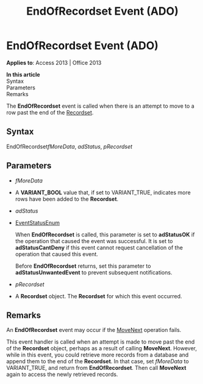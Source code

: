﻿---
title: EndOfRecordset Event (ADO)
TOCTitle: EndOfRecordset Event (ADO)
ms:assetid: 8995b851-dff6-2525-1d62-a2cfb4f95393
ms:mtpsurl: https://msdn.microsoft.com/en-us/library/JJ249603(v=office.15)
ms:contentKeyID: 48546167
ms.date: 09/18/2015
mtps_version: v=office.15
---

# EndOfRecordset Event (ADO)


**Applies to**: Access 2013 | Office 2013

**In this article**  
Syntax  
Parameters  
Remarks  

The **EndOfRecordset** event is called when there is an attempt to move to a row past the end of the [Recordset](recordset-object-ado.md).

## Syntax

EndOfRecordset*fMoreData*, *adStatus*, *pRecordset*

## Parameters

  - *fMoreData*

  - A **VARIANT\_BOOL** value that, if set to VARIANT\_TRUE, indicates more rows have been added to the **Recordset**.

  - *adStatus*

  - [EventStatusEnum](eventstatusenum.md)
    
    When **EndOfRecordset** is called, this parameter is set to **adStatusOK** if the operation that caused the event was successful. It is set to **adStatusCantDeny** if this event cannot request cancellation of the operation that caused this event.
    
    Before **EndOfRecordset** returns, set this parameter to **adStatusUnwantedEvent** to prevent subsequent notifications.

  - *pRecordset*

  - A **Recordset** object. The **Recordset** for which this event occurred.

## Remarks

An **EndOfRecordset** event may occur if the [MoveNext](movefirst-movelast-movenext-and-moveprevious-methods-ado.md) operation fails.

This event handler is called when an attempt is made to move past the end of the **Recordset** object, perhaps as a result of calling **MoveNext**. However, while in this event, you could retrieve more records from a database and append them to the end of the **Recordset**. In that case, set *fMoreData* to VARIANT\_TRUE, and return from **EndOfRecordset**. Then call **MoveNext** again to access the newly retrieved records.

